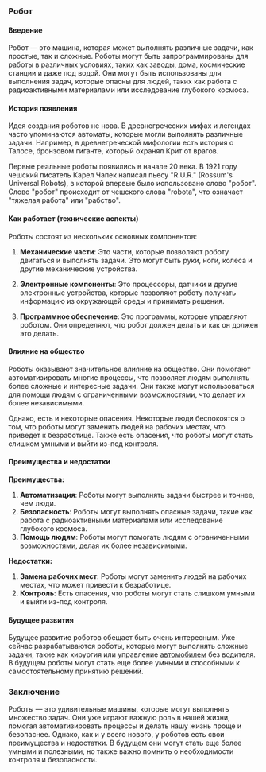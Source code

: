 ### Робот

#### Введение

Робот — это машина, которая может выполнять различные задачи, как простые, так и сложные. Роботы могут быть запрограммированы для работы в различных условиях, таких как заводы, дома, космические станции и даже под водой. Они могут быть использованы для выполнения задач, которые опасны для людей, таких как работа с радиоактивными материалами или исследование глубокого космоса.

#### История появления

Идея создания роботов не нова. В древнегреческих мифах и легендах часто упоминаются автоматы, которые могли выполнять различные задачи. Например, в древнегреческой мифологии есть история о Талосе, бронзовом гиганте, который охранял Крит от врагов.

Первые реальные роботы появились в начале 20 века. В 1921 году чешский писатель Карел Чапек написал пьесу "R.U.R." (Rossum's Universal Robots), в которой впервые было использовано слово "робот". Слово "робот" происходит от чешского слова "robota", что означает "тяжелая работа" или "рабство".

#### Как работает (технические аспекты)

Роботы состоят из нескольких основных компонентов:

1. **Механические части**: Это части, которые позволяют роботу двигаться и выполнять задачи. Это могут быть руки, ноги, колеса и другие механические устройства.

2. **Электронные компоненты**: Это процессоры, датчики и другие электронные устройства, которые позволяют роботу получать информацию из окружающей среды и принимать решения.

3. **Программное обеспечение**: Это программы, которые управляют роботом. Они определяют, что робот должен делать и как он должен это делать.

#### Влияние на общество

Роботы оказывают значительное влияние на общество. Они помогают автоматизировать многие процессы, что позволяет людям выполнять более сложные и интересные задачи. Они также могут использоваться для помощи людям с ограниченными возможностями, что делает их более независимыми.

Однако, есть и некоторые опасения. Некоторые люди беспокоятся о том, что роботы могут заменить людей на рабочих местах, что приведет к безработице. Также есть опасения, что роботы могут стать слишком умными и выйти из-под контроля.

#### Преимущества и недостатки

**Преимущества:**

1. **Автоматизация**: Роботы могут выполнять задачи быстрее и точнее, чем люди.
2. **Безопасность**: Роботы могут выполнять опасные задачи, такие как работа с радиоактивными материалами или исследование глубокого космоса.
3. **Помощь людям**: Роботы могут помогать людям с ограниченными возможностями, делая их более независимыми.

**Недостатки:**

1. **Замена рабочих мест**: Роботы могут заменить людей на рабочих местах, что может привести к безработице.
2. **Контроль**: Есть опасения, что роботы могут стать слишком умными и выйти из-под контроля.

#### Будущее развития

Будущее развитие роботов обещает быть очень интересным. Уже сейчас разрабатываются роботы, которые могут выполнять сложные задачи, такие как хирургия или управление [автомобилем]([Автомобиль]([Автомобиль]([Автомобиль](Автомобиль.md#автомобиль).md#автомобиль).md#автомобиль).md#автомобиль) без водителя. В будущем роботы могут стать еще более умными и способными к самостоятельному принятию решений.

### Заключение

Роботы — это удивительные машины, которые могут выполнять множество задач. Они уже играют важную роль в нашей жизни, помогая автоматизировать процессы и делать нашу жизнь проще и безопаснее. Однако, как и у всего нового, у роботов есть свои преимущества и недостатки. В будущем они могут стать еще более умными и полезными, но также важно помнить о необходимости контроля и безопасности.